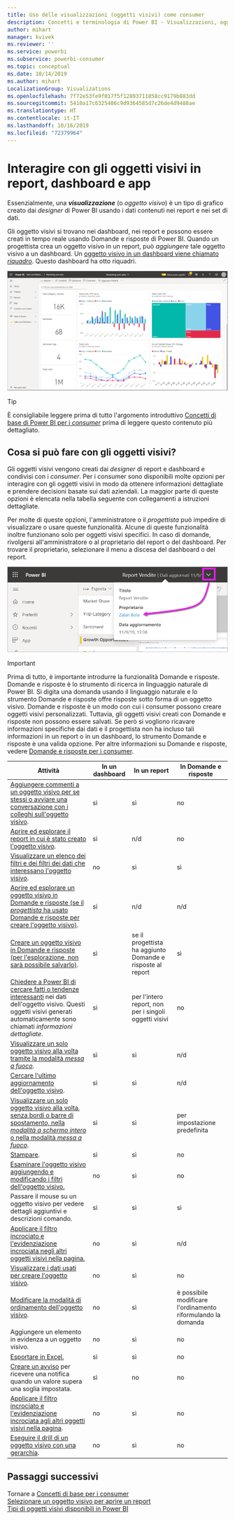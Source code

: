 ```yaml
---
title: Uso delle visualizzazioni (oggetti visivi) come consumer
description: Concetti e terminologia di Power BI - Visualizzazioni, oggetti visivi. Che cos'è una visualizzazione o un oggetto visivo di Power BI.
author: mihart
manager: kvivek
ms.reviewer: ''
ms.service: powerbi
ms.subservice: powerbi-consumer
ms.topic: conceptual
ms.date: 10/14/2019
ms.author: mihart
LocalizationGroup: Visualizations
ms.openlocfilehash: 7f72e53fe9f017f5f12893711858cc9179b883dd
ms.sourcegitcommit: 5410a17c6325406c9d9364585d7c26de4d9488ae
ms.translationtype: HT
ms.contentlocale: it-IT
ms.lasthandoff: 10/16/2019
ms.locfileid: "72379964"
---
```

# <a name="interact-with-visuals-in-reports-dashboards-and-apps"></a>Interagire con gli oggetti visivi in report, dashboard e app

Essenzialmente, una ***visualizzazione*** (o *oggetto visivo*) è un tipo di grafico creato dai *designer* di Power BI usando i dati contenuti nei report e nei set di dati. 

Gli oggetto visivi si trovano nei dashboard, nei report e possono essere creati in tempo reale usando Domande e risposte di Power BI. Quando un progettista crea un oggetto visivo in un report, può *aggiungere* tale oggetto visivo a un dashboard. Un [oggetto visivo in un dashboard viene chiamato *riquadro*](end-user-tiles.md). Questo dashboard ha otto riquadri. 

![Dashboard con riquadri](media/end-user-visualizations/power-bi-dashboard.png)

> [!TIP]
> È consigliabile leggere prima di tutto l'argomento introduttivo [Concetti di base di Power BI per i *consumer*](end-user-basic-concepts.md) prima di leggere questo contenuto più dettagliato.

## <a name="what-can-i-do-with-visuals"></a>Cosa si può fare con gli oggetti visivi?

Gli oggetti visivi vengono creati dai *designer* di report e dashboard e condivisi con i *consumer*. Per i consumer sono disponibili molte opzioni per interagire con gli oggetti visivi in modo da ottenere informazioni dettagliate e prendere decisioni basate sui dati aziendali. La maggior parte di queste opzioni è elencata nella tabella seguente con collegamenti a istruzioni dettagliate.

Per molte di queste opzioni, l'amministratore o il *progettista* può impedire di visualizzare o usare queste funzionalità. Alcune di queste funzionalità inoltre funzionano solo per oggetti visivi specifici.  In caso di domande, rivolgersi all'amministratore o al proprietario del report o del dashboard. Per trovare il proprietario, selezionare il menu a discesa del dashboard o del report. 

![Menu a discesa del titolo che mostra il proprietario](media/end-user-visualizations/power-bi-owner.png)


> [!IMPORTANT]
> Prima di tutto, è importante introdurre la funzionalità Domande e risposte. Domande e risposte è lo strumento di ricerca in linguaggio naturale di Power BI. Si digita una domanda usando il linguaggio naturale e lo strumento Domande e risposte offre risposte sotto forma di un oggetto visivo. Domande e risposte è un modo con cui i consumer possono creare oggetti visivi personalizzati. Tuttavia, gli oggetti visivi creati con Domande e risposte non possono essere salvati. Se però si vogliono ricavare informazioni specifiche dai dati e il progettista non ha incluso tali informazioni in un report o in un dashboard, lo strumento Domande e risposte è una valida opzione. Per altre informazioni su Domande e risposte, vedere [Domande e risposte per i consumer](end-user-q-and-a.md).



|Attività  |In un dashboard  |In un report  | In Domande e risposte
|---------|---------|---------|--------|
|[Aggiungere commenti a un oggetto visivo per se stessi o avviare una conversazione con i colleghi sull'oggetto visivo](end-user-comment.md).     |  sì       |   sì      |  no  |
|[Aprire ed esplorare il report in cui è stato creato l'oggetto visivo](end-user-tiles.md).     |    sì     |   n/d      |  no |
|[Visualizzare un elenco dei filtri e dei filtri dei dati che interessano l'oggetto visivo](end-user-report-filter.md).     |    no     |   sì      |  sì |
|[Aprire ed esplorare un oggetto visivo in Domande e risposte (se il *progettista* ha usato Domande e risposte per creare l'oggetto visivo)](end-user-q-and-a.md).     |   sì      |   n/d      |  n/d  |
|[Creare un oggetto visivo in Domande e risposte (per l'esplorazione, non sarà possibile salvarlo)](end-user-q-and-a.md).     |   sì      |   se il progettista ha aggiunto Domande e risposte al report      |  sì  |
|[Chiedere a Power BI di cercare fatti o tendenze interessanti](end-user-insights.md) nei dati dell'oggetto visivo.  Questi oggetti visivi generati automaticamente sono chiamati *informazioni dettagliate*.     |    sì     |  per l'intero report, non per i singoli oggetti visivi       | no   |
|[Visualizzare un solo oggetto visivo alla volta tramite la modalità *messa a fuoco*](end-user-focus.md).     | sì        |   sì      | n/d  |
|[Cercare l'ultimo aggiornamento dell'oggetto visivo](end-user-fresh.md).     |  sì       |    sì     | n/d  |
|[Visualizzare un solo oggetto visivo alla volta, senza bordi o barre di spostamento, nella *modalità a schermo intero* o nella modalità *messa a fuoco*](end-user-focus.md).     |   sì      |  sì       | per impostazione predefinita  |
|[Stampare](end-user-print.md).     |  sì       |   sì      | no  |
|[Esaminare l'oggetto visivo aggiungendo e modificando i filtri dell'oggetto visivo.](end-user-report-filter.md)     |    no     |   sì      | no  |
|Passare il mouse su un oggetto visivo per vedere dettagli aggiuntivi e descrizioni comando.     |    sì     |   sì      | sì  |
|[Applicare il filtro incrociato e l'evidenziazione incrociata negli altri oggetti visivi nella pagina.](end-user-interactions.md)    |   no      |   sì      | n/d  |
|[Visualizzare i dati usati per creare l'oggetto visivo](end-user-show-data.md).     |  no       |   sì      | no  |
| [Modificare la modalità di ordinamento dell'oggetto visivo](end-user-change-sort.md). | no  | sì  | è possibile modificare l'ordinamento riformulando la domanda  |
| Aggiungere un elemento in evidenza a un oggetto visivo. | no  | sì  |  no |
| [Esportare in Excel.](end-user-export.md) | sì | sì | no|
| [Creare un avviso](end-user-alerts.md) per ricevere una notifica quando un valore supera una soglia impostata.  | sì  | no  | no |
| [Applicare il filtro incrociato e l'evidenziazione incrociata agli altri oggetti visivi nella pagina](end-user-report-filter.md).  | no      | sì  | no  |
| [Eseguire il drill di un oggetto visivo con una gerarchia](end-user-drill.md).  | no  | sì   | no |

## <a name="next-steps"></a>Passaggi successivi
Tornare a [Concetti di base per i consumer](end-user-basic-concepts.md)    
[Selezionare un oggetto visivo per aprire un report](end-user-report-open.md)    
[Tipi di oggetti visivi disponibili in Power BI](end-user-visual-type.md)
